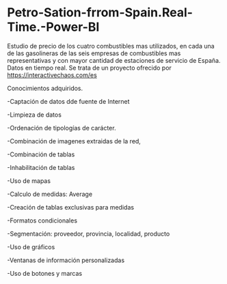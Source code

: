 # Petro-Sation-frrom-Spain.Real-Time.-Power-BI
Estudio de precio de los cuatro combustibles mas utilizados, en cada una de las gasolineras de las seis empresas de combustibles mas representativas y con mayor cantidad de estaciones de servicio de España. Datos en tiempo real. Se trata de un proyecto ofrecido por https://interactivechaos.com/es

Conocimientos adquiridos.

-Captación de datos dde fuente de Internet

-Limpieza de datos

-Ordenación de tipologías de carácter.

-Combinación de imagenes extraidas de la red,

-Combinación de tablas

-Inhabilitación de tablas

-Uso de mapas

-Calculo de medidas: Average

-Creación de tablas exclusivas para medidas

-Formatos condicionales

-Segmentación: proveedor, provincia, localidad, producto

-Uso de gráficos

-Ventanas de información personalizadas

-Uso de botones y marcas


